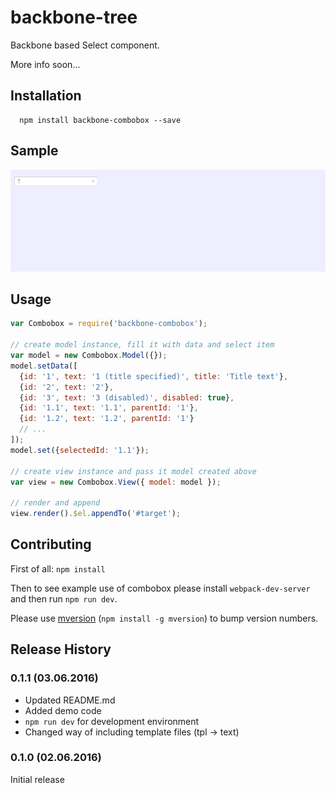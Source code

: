 backbone-tree
=============

Backbone based Select component.

More info soon...

## Installation

```shell
  npm install backbone-combobox --save
```

## Sample

![Sample](https://raw.githubusercontent.com/SlideWorx/backbone-combobox/master/demo/combobox.gif)

## Usage

```js
var Combobox = require('backbone-combobox');

// create model instance, fill it with data and select item
var model = new Combobox.Model({});
model.setData([
  {id: '1', text: '1 (title specified)', title: 'Title text'},
  {id: '2', text: '2'},
  {id: '3', text: '3 (disabled)', disabled: true},
  {id: '1.1', text: '1.1', parentId: '1'},
  {id: '1.2', text: '1.2', parentId: '1'}
  // ...
]);
model.set({selectedId: '1.1'});

// create view instance and pass it model created above
var view = new Combobox.View({ model: model });

// render and append
view.render().$el.appendTo('#target');
```

## Contributing

First of all: `npm install`

Then to see example use of combobox please install `webpack-dev-server` and then run `npm run dev`.

Please use [mversion](https://github.com/mikaelbr/mversion) (`npm install -g mversion`) to bump version numbers.

## Release History

### 0.1.1 (03.06.2016)
* Updated README.md
* Added demo code
* `npm run dev` for development environment
* Changed way of including template files (tpl -> text)

### 0.1.0 (02.06.2016)
Initial release
